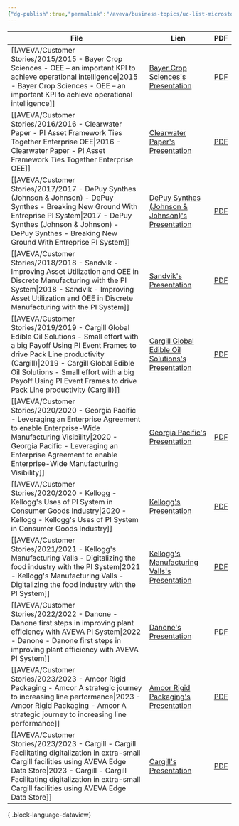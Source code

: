 ```yaml
---
{"dg-publish":true,"permalink":"/aveva/business-topics/uc-list-microstops/","dgPassFrontmatter":true}
---
```


| File                                                                                                                                                                                                                                                                                                                            | Lien                                                                                                                                                                                                 | PDF                                                                                                                                                                                                                                    |
| ------------------------------------------------------------------------------------------------------------------------------------------------------------------------------------------------------------------------------------------------------------------------------------------------------------------------------- | ---------------------------------------------------------------------------------------------------------------------------------------------------------------------------------------------------- | -------------------------------------------------------------------------------------------------------------------------------------------------------------------------------------------------------------------------------------- |
| [[AVEVA/Customer Stories/2015/2015 - Bayer Crop Sciences - OEE – an important KPI to achieve operational intelligence\|2015 - Bayer Crop Sciences - OEE – an important KPI to achieve operational intelligence]]                                                                                                             | [Bayer Crop Sciences's Presentation](https://resources.osisoft.com/presentations/oee-%E2%80%93-an-important-kpi-to-achieve-operational-intelligence/)                                                | [PDF](https://cdn.osisoft.com/corp/en/media/presentations/2015/RegionalSeminars/IF2015_Frankfurt/PDF/IF2015_Frankfurt_BayerCropSciences_Lang_OEEanimportantKPItoachieveoperationalintelligence.pdf)                                    |
| [[AVEVA/Customer Stories/2016/2016 - Clearwater Paper - PI Asset Framework Ties Together Enterprise OEE\|2016 - Clearwater Paper - PI Asset Framework Ties Together Enterprise OEE]]                                                                                                                                         | [Clearwater Paper's Presentation](https://resources.osisoft.com/presentations/pi-asset-framework-ties-together-enterprise-oee-for-clearwater-paper/)                                                 | [PDF](https://cdn.osisoft.com/osi/presentations/2016-rs-seattle/2016-rs-seattle-050-Clearwater-Paper-Bingham-PI-Asset-Framework-Ties-Together-Enterprise-OEE-for-Clearwater-Paper.pdf)                                                 |
| [[AVEVA/Customer Stories/2017/2017 - DePuy Synthes (Johnson & Johnson) - DePuy Synthes - Breaking New Ground With Entreprise PI System\|2017 - DePuy Synthes (Johnson & Johnson) - DePuy Synthes - Breaking New Ground With Entreprise PI System]]                                                                           | [DePuy Synthes (Johnson & Johnson)'s Presentation](https://resources.osisoft.com/presentations/depuy-synthes---breaking-new-ground-with-entreprise-pi-system/)                                       | [PDF](https://cdn.osisoft.com/osi/presentations/2017-uc-emea-london/UC17EU-D2LS08-DePuy-Synthes-Moore-Breaking-New-Ground-With-Entreprise-PI-System.pdf)                                                                               |
| [[AVEVA/Customer Stories/2018/2018 - Sandvik - Improving Asset Utilization and OEE in Discrete Manufacturing with the PI System\|2018 - Sandvik - Improving Asset Utilization and OEE in Discrete Manufacturing with the PI System]]                                                                                         | [Sandvik's Presentation](https://resources.osisoft.com/presentations/improving-asset-utilization-and-oee-in-discrete-manufacturing-with-the-pi-system/)                                              | [PDF](https://cdn.osisoft.com/osi/presentations/2018-uc-san-francisco/UC18NA-D2TR05-Sandvik-CSoderlund-Improving-Asset-Utilization-OEE-Discrete-Manufacturing-PISystem.pdf?_ga=2.174221415.452357783.1746437805-1622162917.1744701977) |
| [[AVEVA/Customer Stories/2019/2019 - Cargill Global Edible Oil Solutions - Small effort with a  big Payoff  Using PI Event Frames to drive Pack Line productivity (Cargill)\|2019 - Cargill Global Edible Oil Solutions - Small effort with a  big Payoff  Using PI Event Frames to drive Pack Line productivity (Cargill)]] | [Cargill Global Edible Oil Solutions's Presentation](https://resources.osisoft.com/presentations/small-effort-with-a--big-payoff---using-pi-event-frames-to-drive-pack-line-productivity--cargillx/) | [PDF](https://cdn.osisoft.com/osi/presentations/2019-uc-san-francisco/US19NA-D2FB03-Cargill-Vahle-Small-effort-with-a-big-payoff-Using-PI-Event-Frames-to-drive-Pack-Line-productivity.pdf)                                            |
| [[AVEVA/Customer Stories/2020/2020 - Georgia Pacific - Leveraging an Enterprise Agreement to enable Enterprise-Wide Manufacturing Visibility\|2020 - Georgia Pacific - Leveraging an Enterprise Agreement to enable Enterprise-Wide Manufacturing Visibility]]                                                               | [Georgia Pacific's Presentation](https://resources.osisoft.com/presentations/leveraging-an-enterprise-agreement-to-enable-enterprise-wide-manufacturing-visibility/)                                 | [PDF](https://cdn.osisoft.com/osi/presentations/2020-uc-san-francisco-online/UC20NA-D2PP03-GP-Lindgren-Leveraging-an-Enterprise-Agreement-to-Enable-Enterprise-Wide.pdf)                                                               |
| [[AVEVA/Customer Stories/2020/2020 - Kellogg - Kellogg's Uses of PI System in Consumer Goods Industry\|2020 - Kellogg - Kellogg's Uses of PI System in Consumer Goods Industry]]                                                                                                                                             | [Kellogg's Presentation](https://resources.osisoft.com/presentations/kellogg-s-uses-of-pi-system-in-consumer-goods-industry/)                                                                        | [PDF](https://cdn.osisoft.com/osi/presentations/2020-industry-summits/UC20EU-D6FB32-Kelloggs-Angles-Digital-Transformation-with-PI-System.pdf)                                                                                         |
| [[AVEVA/Customer Stories/2021/2021 - Kellogg's Manufacturing Valls - Digitalizing the food industry with the PI System\|2021 - Kellogg's Manufacturing Valls - Digitalizing the food industry with the PI System]]                                                                                                           | [Kellogg's Manufacturing Valls's Presentation](https://resources.osisoft.com/presentations/digitalizing-the-food-industry-with-the-pi-system/)                                                       | [PDF](https://cdn.osisoft.com/osi/presentations/2021-aveva-pi-world/UC21NA-D2FB040-Kelloggs-Angles-Digitalizing-the-food-industry.pdf)                                                                                                 |
| [[AVEVA/Customer Stories/2022/2022 - Danone - Danone first steps in improving plant efficiency with AVEVA PI System\|2022 - Danone - Danone first steps in improving plant efficiency with AVEVA PI System]]                                                                                                                 | [Danone's Presentation](https://resources.osisoft.com/presentations/danone-first-steps-in-improving-plant-efficiency-with-aveva-pi-system/)                                                          | [PDF](https://cdn.osisoft.com/osi/presentations/2022-AVEVA-Amsterdam/UC22EU-D2CP060-Danone-Peeters-First-steps-in-improving-plant-efficiency.pdf)                                                                                      |
| [[AVEVA/Customer Stories/2023/2023 - Amcor Rigid Packaging - Amcor A strategic journey to increasing line performance\|2023 - Amcor Rigid Packaging - Amcor A strategic journey to increasing line performance]]                                                                                                             | [Amcor Rigid Packaging's Presentation](https://resources.osisoft.com/presentations/amcor--a-strategic-journey-to-increasing-line-performance/)                                                       | [PDF](https://cdn.osisoft.com/osi/presentations/2023-AVEVA-San-Francisco/UC23NA-2HSU03-AmcorRigidPackaging-Paredes-Amcor-A-strategic-journey-to-increasing-line-performance.pdf)                                                       |
| [[AVEVA/Customer Stories/2023/2023 - Cargill - Cargill Facilitating digitalization in extra-small Cargill facilities using AVEVA Edge Data Store\|2023 - Cargill - Cargill Facilitating digitalization in extra-small Cargill facilities using AVEVA Edge Data Store]]                                                       | [Cargill's Presentation](https://resources.osisoft.com/presentations/cargill--facilitating-digitalization-in-extra-small-cargill-facilities-using-aveva-edge-data-store/)                            | [PDF](https://cdn.osisoft.com/osi/presentations/2023-AVEVA-San-Francisco/UC23NA-2ECO08-Cargill-Sharma-Cargill--Facilitating-digitalization-in-extra-small-Cargill-facilities-using--Edge-Data-Store.pdf)                               |

{ .block-language-dataview}

